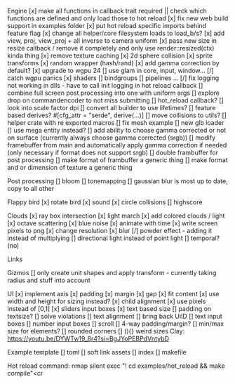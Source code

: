 Engine
[x] make all functions in callback trait required || check which functions are defined and only load those to hot reload
[x] fix new web build support in examples folder
[x] put hot reload specific imports behind feature flag
[x] change all helper/core filesystem loads to load_b/s?
[x] add view, proj, view_proj + all inverse to camera uniform
[x] pass new size in resize callback /  remove it completely and only use render::resized(ctx) kinda thing
[x] remove texture caching
[x] 2d sphere collision
[x] sprite transforms
[x] random wrapper (hash/rand)
[x] add gamma correction by default?
[x] upgrade to wgpu 24
[] use glam in core, input, window...
[/] catch wgpu panics
    [x] shaders
    [] bindgroups
    [] pipelines
    ...
[/] fix logging not working in dlls
    - have to call init logging in hot reload callback
[] combine full screen post processing into one with uniform args
[] explore drop on commandencoder to not miss submitting
[] hot_reload callback?
[] look into scale factor dpi
[] convert all builder to use lifetimes?
[] feature based derives? #\[cfg_attr = "serde", derive(...)\]
[] move collisions to utils?
[] helper crate with re exported macros
[] fix mesh example
    [] new glb loader
    [] use mega entity instead?
[] add ability to choose gamma corrected or not on surface (currently always choose gamma corrected (srgb))
[] modify framebuffer from main and automatically apply gamma correction if needed (only necessary if format does not support srgb)
[] double frambuffer for post processing
[] make format of frambuffer a generic thing
[] make format and or dimension of texture a generic thing

Post processing
[] bloom
[] tonemapping
[] gaussian blur is most up to date, copy to all other

Flappy bird
[x] rotate bird
[x] sound
[x] circle collisions
[] highscore

Clouds
[x] ray box intersection
[x] light march
[x] add colored clouds / light
[x] octave scattering
[x] blue noise
[x] animate with time
[x] write screen pixels to png
[x] change resolution
[x] blur 
[/] powder effect
    - adding it instead of multiplying
[] directional light instead of point light
[] temporal? (no) 

Links
    
Gizmos
[] only create unit shapes and apply transform
    - currently taking radius and stuff into account

UI
[x] implement axis
[x] padding
[x] margin
[x] gap
[x] fit content
[x] use width and height for sizing instead?
[x] child alignment
[x] use pixels instead of [0,1]
[x] sliders input boxes
[x] text based size 
[] padding on textsize?
[] solve violations
[] text alignment
[] bring back UiID
[] text input boxes
[] number input boxes
[] scroll
[] 4-way padding/margin?
[] min/max size for elements?
[] rounded corners
[] (){} weird sizes
Clay: https://youtu.be/DYWTw19_8r4?si=BgJYoPEBPdVntybD

Example template
[] toml
[] soft link assets
[] index
[] makefile

Hot reload command:
    nmap <c-p> <cmd>silent exec "! cd examples/hot_reload && make compile"<cr
